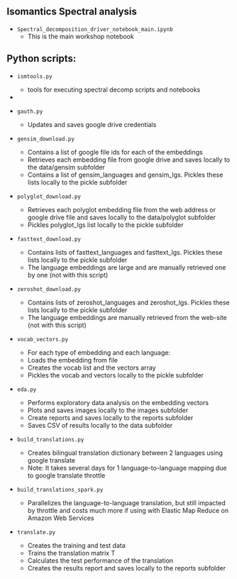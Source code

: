 ## Isomantics Spectral analysis
- `Spectral_decomposition_driver_notebook_main.ipynb`
    - This is the main workshop notebook


## Python scripts:
- `ismtools.py`
    - tools for executing spectral decomp scripts and notebooks
-


- `gauth.py`
    - Updates and saves google drive credentials
- `gensim_download.py`
    - Contains a list of google file ids for each of the embeddings
    - Retrieves each embedding file from google drive and saves locally to the data/gensim subfolder
    - Contains a list of gensim_languages and gensim_lgs.  Pickles these lists locally to the pickle subfolder
- `polyglot_download.py`
    - Retrieves each polyglot embedding file from the web address or google drive file and saves locally to the data/polyglot subfolder
    - Pickles polyglot_lgs list locally to the pickle subfolder
- `fasttext_download.py`
    - Contains lists of fasttext_languages and fasttext_lgs.  Pickles these lists locally to the pickle subfolder
    - The language embeddings are large and are manually retrieved one by one (not with this script)
- `zeroshot_download.py`
    - Contains lists of zeroshot_languages and zeroshot_lgs.  Pickles these lists locally to the pickle subfolder
    - The language embeddings are manually retrieved from the web-site (not with this script)
- `vocab_vectors.py`
    - For each type of embedding and each language:
    - Loads the embedding from file
    - Creates the vocab list and the vectors array
    - Pickles the vocab and vectors locally to the pickle subfolder
- `eda.py`
    - Performs exploratory data analysis on the embedding vectors
    - Plots and saves images locally to the images subfolder
    - Create reports and saves locally to the reports subfolder
    - Saves CSV of results locally to the data subfolder
- `build_translations.py`
    - Creates bilingual translation dictionary between 2 languages using google translate
    - Note: It takes several days for 1 language-to-language mapping due to google translate throttle
- `build_translations_spark.py`
    - Parallelizes the language-to-language translation, but still impacted by throttle and costs much more if using with Elastic Map Reduce on Amazon Web Services
- `translate.py`
    - Creates the training and test data
    - Trains the translation matrix T
    - Calculates the test performance of the translation
    - Creates the results report and saves locally to the reports subfolder

